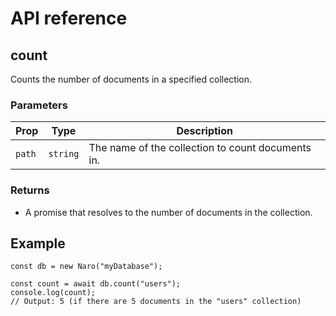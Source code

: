 # API reference

## count

Counts the number of documents in a specified collection.

### Parameters

| Prop   | Type     | Description                                       |
|--------|----------|---------------------------------------------------|
| `path` | `string` | The name of the collection to count documents in. |

### Returns

- A promise that resolves to the number of documents in the collection.

## Example

```js{3}
const db = new Naro("myDatabase");

const count = await db.count("users");
console.log(count); 
// Output: 5 (if there are 5 documents in the "users" collection)
```

